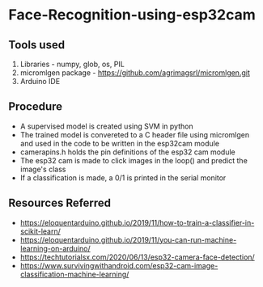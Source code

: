 # Face-Recognition-using-esp32cam

## Tools used
1. Libraries - numpy, glob, os, PIL
2. micromlgen package - https://github.com/agrimagsrl/micromlgen.git
3. Arduino IDE

## Procedure
- A supervised model is created using SVM in python
- The trained model is convereted to a C header file using micromlgen and used in the code to be written in the esp32cam module
- camerapins.h holds the pin definitions of the esp32 cam module
- The esp32 cam is made to click images in the loop() and predict the image's class
- If a classification is made, a 0/1 is printed in the serial monitor

## Resources Referred 
- https://eloquentarduino.github.io/2019/11/how-to-train-a-classifier-in-scikit-learn/
- https://eloquentarduino.github.io/2019/11/you-can-run-machine-learning-on-arduino/
- https://techtutorialsx.com/2020/06/13/esp32-camera-face-detection/
- https://www.survivingwithandroid.com/esp32-cam-image-classification-machine-learning/
